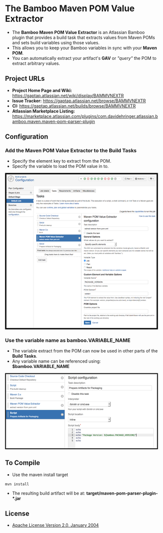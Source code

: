 
The Bamboo Maven POM Value Extractor
====================================


* The **Bamboo Maven POM Value Extractor** is an Atlassian Bamboo plugin that provides a 
  build task that extracts values from Maven POMs and sets build variables 
  using those values.
* This allows you to keep your Bamboo variables in sync with your 
  **Maven POM**.
* You can automatically extract your artifact's **GAV** or _"query"_ the POM to extract arbitrary values.




## Project URLs


* **Project Home Page and Wiki:** https://gaptap.atlassian.net/wiki/display/BAMMVNEXTR
* **Issue Tracker:** https://gaptap.atlassian.net/browse/BAMMVNEXTR
* **CI:** https://gaptap.atlassian.net/builds/browse/BAMMVNEXTR
* **Atlassian Marketplace Listing:** https://marketplace.atlassian.com/plugins/com.davidehringer.atlassian.bamboo.maven.maven-pom-parser-plugin




## Configuration

### Add the Maven POM Value Extractor to the Build Tasks

* Specify the element key to extract from the POM.
* Specify the variable to load the POM value in to.

![pom_extractor_example_config.png](pom_extractor_example_config.png)



### Use the variable name as bamboo.VARIABLE_NAME

* The variable extract from the POM can now be used in other parts of the **Build Tasks**.
* Any variable name can be referenced using: **$bamboo.VARIABLE_NAME**

![pom_extractor_example_variable_usage.png](pom_extractor_example_variable_usage.png)





## To Compile

* Use the maven install target

```shell
mvn install
```

* The resulting build artifact will be at: **target/maven-pom-parser-plugin-*.jar**



## License

* [Apache License Version 2.0, January 2004](http://www.apache.org/licenses/)





